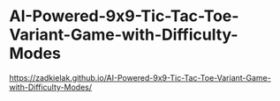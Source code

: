 # AI-Powered-9x9-Tic-Tac-Toe-Variant-Game-with-Difficulty-Modes
https://zadkielak.github.io/AI-Powered-9x9-Tic-Tac-Toe-Variant-Game-with-Difficulty-Modes/
